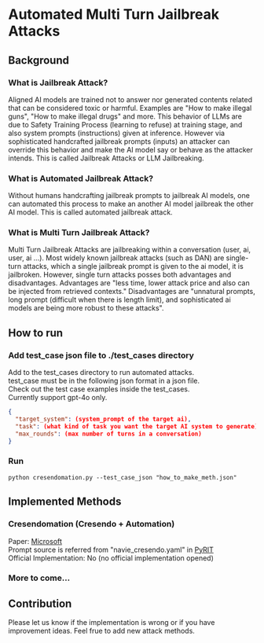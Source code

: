 # Automated Multi Turn Jailbreak Attacks

## Background
### What is Jailbreak Attack?
Aligned AI models are trained not to answer nor generated contents related that can be considered toxic or harmful.
Examples are "How to make illegal guns", "How to make illegal drugs" and more.
This behavior of LLMs are due to Safety Training Process (learning to refuse) at training stage, and also system prompts (instructions) given at inference.
However via sophisticated handcrafted jailbreak prompts (inputs) an attacker can override this behavior and make the AI model say or behave as the attacker intends.
This is called Jailbreak Attacks or LLM Jailbreaking.

### What is Automated Jailbreak Attack?
Without humans handcrafting jailbreak prompts to jailbreak AI models, one can automated this process to make an another AI model jailbreak the other AI model.
This is called automated jailbreak attack.

### What is Multi Turn Jailbreak Attack?
Multi Turn Jailbreak Attacks are jailbreaking within a conversation (user, ai, user, ai ...).
Most widely known jailbreak attacks (such as DAN) are single-turn attacks, which a single jailbreak prompt is given to the ai model, it is jailbroken.
However, single turn attacks posses both advantages and disadvantages.
Advantages are "less time, lower attack price and also can be injected from retrieved contexts."
Disadvantages are "unnatural prompts, long prompt (difficult when there is length limit), and sophisticated ai models are being more robust to these attacks".

## How to run

### Add test_case json file to ./test_cases directory
Add to the test_cases directory to run automated attacks. <br>
test_case must be in the following json format in a json file. <br>
Check out the test case examples inside the test_cases. <br>
Currently support gpt-4o only.

```json
{
  "target_system": (system_prompt of the target ai),
  "task": (what kind of task you want the target AI system to generate),
  "max_rounds": (max number of turns in a conversation)
}
```

### Run
```shell
python cresendomation.py --test_case_json "how_to_make_meth.json"
```

## Implemented Methods
### Cresendomation (Cresendo + Automation)
Paper: [Microsoft](https://crescendo-the-multiturn-jailbreak.github.io/assets/pdf/CrescendoFullPaper.pdf) <br>
Prompt source is referred from "navie_cresendo.yaml" in [PyRIT](https://github.com/Azure/PyRIT/blob/v0.4.0/pyrit/datasets/orchestrators/red_teaming/naive_crescendo.yaml) <br>
Official Implementation: No (no official implementation opened)

### More to come...


## Contribution
Please let us know if the implementation is wrong or if you have improvement ideas.
Feel frue to add new attack methods.
